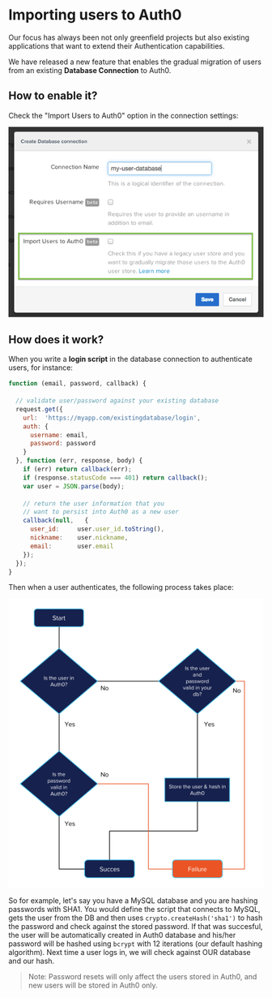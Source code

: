 # Importing users to Auth0

Our focus has always been not only greenfield projects but also existing applications that want to extend their Authentication capabilities.

We have released a new feature that enables the gradual migration of users from an existing **Database Connection** to Auth0.

## How to enable it?

Check the "Import Users to Auth0" option in the connection settings:

![](../media/articles/migrating/migrating-1.png)

## How does it work?

When you write a **login script** in the database connection to authenticate users, for instance:

```javascript
function (email, password, callback) {

  // validate user/password against your existing database
  request.get({
    url:  'https://myapp.com/existingdatabase/login',
    auth: {
      username: email,
      password: password
    }
  }, function (err, response, body) {
    if (err) return callback(err);
    if (response.statusCode === 401) return callback();
    var user = JSON.parse(body);

    // return the user information that you
    // want to persist into Auth0 as a new user
    callback(null,   {
      user_id:     user.user_id.toString(),
      nickname:    user.nickname,
      email:       user.email
    });
  });
}
```

Then when a user authenticates, the following process takes place:

![](../media/articles/migrating/migrating-2.png)

So for example, let's say you have a MySQL database and you are hashing passwords with SHA1. You would define the script that connects to MySQL, gets the user from the DB and then uses `crypto.createHash('sha1')` to hash the password and check against the stored password. If that was succesful, the user will be automatically created in Auth0 database and his/her password will be hashed using `bcrypt` with 12 iterations (our default hashing algorithm). Next time a user logs in, we will check against OUR database and our hash.

> Note: Password resets will only affect the users stored in Auth0, and new users will be stored in Auth0 only.
